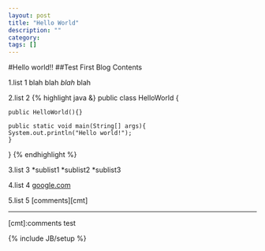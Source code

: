 ```yaml
---
layout: post
title: "Hello World"
description: ""
category: 
tags: []
---
```

#Hello world!!
##Test First Blog Contents

1.list 1
  blah blah *blah* blah

2.list 2
{% highlight java &}
public class HelloWorld {

    public HelloWorld(){}

    public static void main(String[] args){
	System.out.println("Hello world!");
    }
}
{% endhighlight %}

3.list 3
  *sublist1
  *sublist2
  *sublist3

4.list 4
  [google.com](http://www.google.com)

5.list 5
  [comments][cmt]
***
[cmt]:comments test

{% include JB/setup %}
